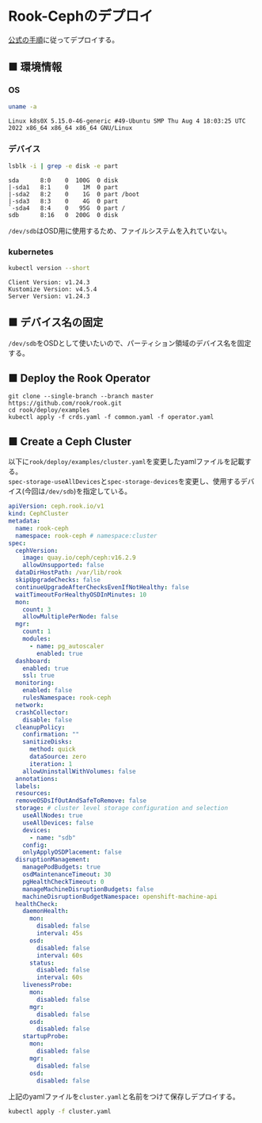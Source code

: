 # Rook-Cephのデプロイ
[公式の手順](https://rook.io/docs/rook/latest/Getting-Started/quickstart/)に従ってデプロイする。
## ■ 環境情報
### OS
```sh
uname -a
```
```
Linux k8s0X 5.15.0-46-generic #49-Ubuntu SMP Thu Aug 4 18:03:25 UTC 2022 x86_64 x86_64 x86_64 GNU/Linux
```

### デバイス
```sh
lsblk -i | grep -e disk -e part
```
```
sda      8:0    0  100G  0 disk 
|-sda1   8:1    0    1M  0 part 
|-sda2   8:2    0    1G  0 part /boot
|-sda3   8:3    0    4G  0 part 
`-sda4   8:4    0   95G  0 part /
sdb      8:16   0  200G  0 disk 
```
`/dev/sdb`はOSD用に使用するため、ファイルシステムを入れていない。

### kubernetes
```sh
kubectl version --short
```
```
Client Version: v1.24.3
Kustomize Version: v4.5.4
Server Version: v1.24.3
```

## ■ デバイス名の固定
`/dev/sdb`をOSDとして使いたいので、パーティション領域のデバイス名を固定する。

## ■ Deploy the Rook Operator
```
git clone --single-branch --branch master https://github.com/rook/rook.git
cd rook/deploy/examples
kubectl apply -f crds.yaml -f common.yaml -f operator.yaml
```

## ■ Create a Ceph Cluster
以下に`rook/deploy/examples/cluster.yaml`を変更したyamlファイルを記載する。  
`spec-storage-useAllDevices`と`spec-storage-devices`を変更し、使用するデバイス(今回は`/dev/sdb`)を指定している。
```yaml
apiVersion: ceph.rook.io/v1
kind: CephCluster
metadata:
  name: rook-ceph
  namespace: rook-ceph # namespace:cluster
spec:
  cephVersion:
    image: quay.io/ceph/ceph:v16.2.9
    allowUnsupported: false
  dataDirHostPath: /var/lib/rook
  skipUpgradeChecks: false
  continueUpgradeAfterChecksEvenIfNotHealthy: false
  waitTimeoutForHealthyOSDInMinutes: 10
  mon:
    count: 3
    allowMultiplePerNode: false
  mgr:
    count: 1
    modules:
      - name: pg_autoscaler
        enabled: true
  dashboard:
    enabled: true
    ssl: true
  monitoring:
    enabled: false
    rulesNamespace: rook-ceph
  network:
  crashCollector:
    disable: false
  cleanupPolicy:
    confirmation: ""
    sanitizeDisks:
      method: quick
      dataSource: zero
      iteration: 1
    allowUninstallWithVolumes: false
  annotations:
  labels:
  resources:
  removeOSDsIfOutAndSafeToRemove: false
  storage: # cluster level storage configuration and selection
    useAllNodes: true
    useAllDevices: false
    devices:
      - name: "sdb"
    config:
    onlyApplyOSDPlacement: false
  disruptionManagement:
    managePodBudgets: true
    osdMaintenanceTimeout: 30
    pgHealthCheckTimeout: 0
    manageMachineDisruptionBudgets: false
    machineDisruptionBudgetNamespace: openshift-machine-api
  healthCheck:
    daemonHealth:
      mon:
        disabled: false
        interval: 45s
      osd:
        disabled: false
        interval: 60s
      status:
        disabled: false
        interval: 60s
    livenessProbe:
      mon:
        disabled: false
      mgr:
        disabled: false
      osd:
        disabled: false
    startupProbe:
      mon:
        disabled: false
      mgr:
        disabled: false
      osd:
        disabled: false
```
上記のyamlファイルを`cluster.yaml`と名前をつけて保存しデプロイする。
```sh
kubectl apply -f cluster.yaml
```
